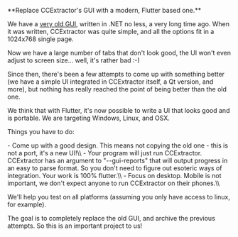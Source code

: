  **Replace CCExtractor\'s GUI with a modern, Flutter based one.\*\*

We have a [very old
GUI](https://github.com/CCExtractor/CCExtractorWindowsGUI),
written in .NET no less, a very long time ago. When it was written,
CCExtractor was quite simple, and all the options fit in a 1024x768
single page.

Now we have a large number of tabs that don\'t look good, the UI won\'t
even adjust to screen size\... well, it\'s rather bad :-)

Since then, there\'s been a few attempts to come up with something
better (we have a simple UI integrated in CCExtractor itself, a Qt
version, and more), but nothing has really reached the point of being
better than the old one.

We think that with Flutter, it\'s now possible to write a UI that looks
good and is portable. We are targeting Windows, Linux, and OSX.

Things you have to do:

\- Come up with a good design. This means not copying the old one - this
is not a port, it\'s a new UI!\\\\ - Your program will just run
CCExtractor. CCExtractor has an argument to \"\--gui-reports\" that will
output progress in an easy to parse format. So you don\'t need to figure
out esoteric ways of integration. Your work is 100% flutter.\\\\ - Focus
on desktop. Mobile is not important, we don\'t expect anyone to run
CCExtractor on their phones.\\\\

We\'ll help you test on all platforms (assuming you only have access to
linux, for example).

The goal is to completely replace the old GUI, and archive the previous
attempts. So this is an important project to us!
